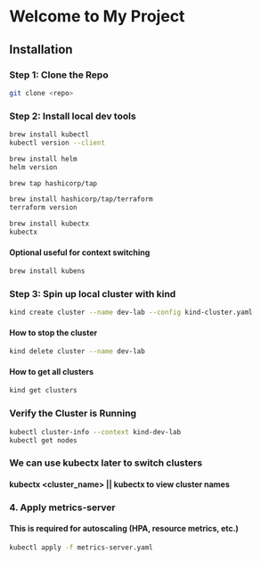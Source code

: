 # Welcome to My Project
## Installation
### Step 1: Clone the Repo
```bash
git clone <repo>
```
### Step 2: Install local dev tools
```bash
brew install kubectl
kubectl version --client
```
```bash
brew install helm
helm version
```
```bash
brew tap hashicorp/tap
```
```bash
brew install hashicorp/tap/terraform
terraform version
```
```bash
brew install kubectx
kubectx
```
#### Optional useful for context switching
```bash
brew install kubens
```
### Step 3: Spin up local cluster with kind
```bash
kind create cluster --name dev-lab --config kind-cluster.yaml
```
#### How to stop the cluster
```bash
kind delete cluster --name dev-lab
```
#### How to get all clusters
```bash
kind get clusters
```
### Verify the Cluster is Running
```bash
kubectl cluster-info --context kind-dev-lab
kubectl get nodes
```
### We can use kubectx later to switch clusters
#### kubectx <cluster_name> || kubectx to view cluster names
### 4. Apply metrics-server
#### This is required for autoscaling (HPA, resource metrics, etc.)
```bash
kubectl apply -f metrics-server.yaml
```
